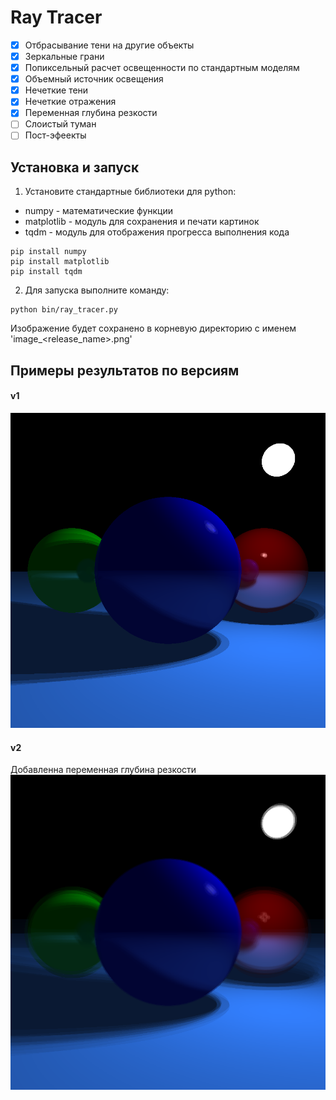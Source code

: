 # Ray Tracer

- [x] Отбрасывание тени на другие объекты
- [x] Зеркальные грани
- [x] Попиксельный расчет освещенности по стандартным моделям
- [x] Объемный источник освещения
- [x] Нечеткие тени
- [x] Нечеткие отражения
- [x] Переменная глубина резкости
- [ ] Слоистый туман
- [ ] Пост-эфеекты

## Установка и запуск
1. Установите стандартные библиотеки для python: 
- numpy - математические функции
- matplotlib - модуль для сохранения и печати картинок
- tqdm - модуль для отображения прогресса выполнения кода

```
pip install numpy
pip install matplotlib
pip install tqdm
```
2. Для запуска выполните команду:
```
python bin/ray_tracer.py
```
Изображение будет сохранено в корневую директорию с именем 'image_<release_name>.png'

## Примеры результатов по версиям
#### v1
![N|Solid](/example900x900.png)

#### v2
Добавленна переменная глубина резкости
![N|Solid](/v2_900x900.png)

